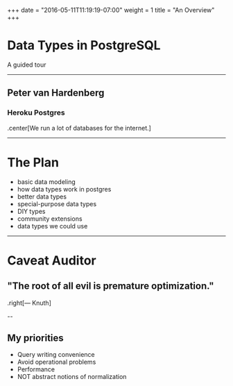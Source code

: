 +++
date = "2016-05-11T11:19:19-07:00"
weight = 1
title = "An Overview"
+++

# Data Types in PostgreSQL
A guided tour

---

## Peter van Hardenberg
### Heroku Postgres
.center[We run a lot of databases for the internet.]

---

# The Plan

 * basic data modeling
 * how data types work in postgres
 * better data types
 * special-purpose data types
 * DIY types
 * community extensions
 * data types we could use

---
# Caveat Auditor

## "The root of all evil is premature optimization."
.right[— Knuth]

--

## My priorities

 * Query writing convenience
 * Avoid operational problems
 * Performance
 * NOT abstract notions of normalization

